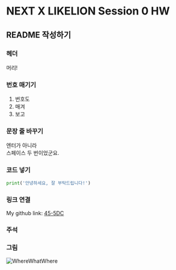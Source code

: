 # NEXT X LIKELION Session 0 HW

## README 작성하기

### 헤더
머리!

### 번호 매기기
1. 번호도
2. 매겨
3. 보고

### 문장 줄 바꾸기
엔터가 아니라  
스페이스 두 번이었군요.

### 코드 넣기
``` python
print('안녕하세요, 잘 부탁드립니다!')
```

### 링크 연결
My github link:
[45-5DC](https://github.com/45-5DC)

### 주석
<!-- 나만 보는 주석~
-->

### 그림
![WhereWhatWhere](https://user-images.githubusercontent.com/80238753/111897219-1ba29500-8a62-11eb-90c0-ef38e954467e.jpg)